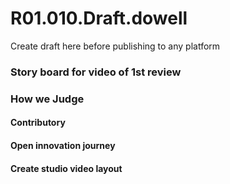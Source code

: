 # R01.010.Draft.dowell
Create draft here before publishing to any platform

### Story board for video of 1st review
### How we Judge
#### Contributory
#### Open innovation journey

#### Create studio video layout
